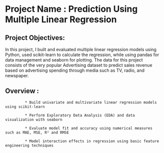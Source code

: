 # Project Name : Prediction Using Multiple Linear Regression

## Project Objectives:
In this project, I built and evaluated multiple linear regression models using Python, used scikit-learn to calculate the regression, while using pandas for data management and seaborn for plotting. The data for this project consists of the very popular Advertising dataset to predict sales revenue based on advertising spending through media such as TV, radio, and newspaper.

## Overview :
             * Build univariate and multivariate linear regression models using scikit-learn
             
             * Perform Exploratory Data Analysis (EDA) and data visualization with seaborn
             
             * Evaluate model fit and accuracy using numerical measures such as MAE, MSE, R² and RMSE
             
             * Model interaction effects in regression using basic feature engineering techniques
